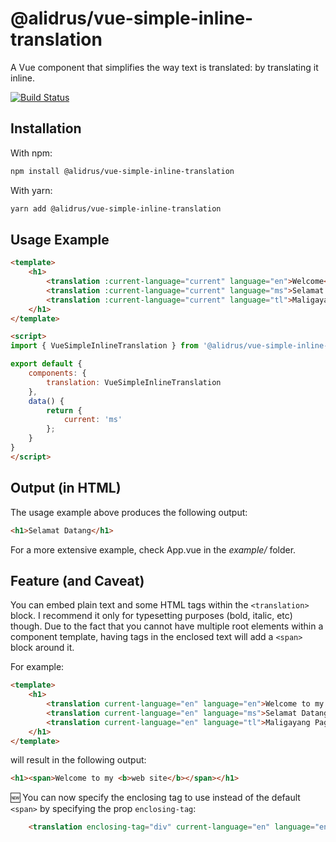 # @alidrus/vue-simple-inline-translation
A Vue component that simplifies the way text is translated: by translating it inline.

[![Build Status](https://travis-ci.org/alidrus/vue-simple-inline-translation.svg?branch=master)](https://travis-ci.org/alidrus/vue-simple-inline-translation)

## Installation

With npm:
```bash
npm install @alidrus/vue-simple-inline-translation
```

With yarn:
```bash
yarn add @alidrus/vue-simple-inline-translation
```

## Usage Example

```HTML
<template>
    <h1>
        <translation :current-language="current" language="en">Welcome</translation>
        <translation :current-language="current" language="ms">Selamat Datang</translation>
        <translation :current-language="current" language="tl">Maligayang Pagdating</translation>
    </h1>
</template>

<script>
import { VueSimpleInlineTranslation } from '@alidrus/vue-simple-inline-translation';

export default {
    components: {
        translation: VueSimpleInlineTranslation
    },
    data() {
        return {
            current: 'ms'
        };
    }
}
</script>
```

## Output (in HTML)

The usage example above produces the following output:
```HTML
<h1>Selamat Datang</h1>
```

For a more extensive example, check App.vue in the *example/* folder.

## Feature (and Caveat)
You can embed plain text and some HTML tags within the `<translation>` block. I
recommend it only for typesetting purposes (bold, italic, etc) though. Due to
the fact that you cannot have multiple root elements within a component
template, having tags in the enclosed text will add a `<span>` block around it.

For example:
```HTML
<template>
    <h1>
        <translation current-language="en" language="en">Welcome to my <b>web site</b></translation>
        <translation current-language="en" language="ms">Selamat Datang ke <b>laman web</b> saya</translation>
        <translation current-language="en" language="tl">Maligayang Pagdating sa aking <b>website</b></translation>
    </h1>
</template>
```
will result in the following output:
```HTML
<h1><span>Welcome to my <b>web site</b></span></h1>
```

:new: You can now specify the enclosing tag to use instead of the default
`<span>` by specifying the prop `enclosing-tag`:
```HTML
    <translation enclosing-tag="div" current-language="en" language="en">This will be enclosed within a <b>div</b> tag.</translation>
```
